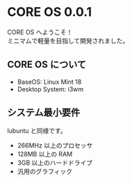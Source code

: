 # CORE OS 0.0.1
CORE OS へようこそ！  
ミニマムで軽量を目指して開発されました。  

## CORE OS について
- BaseOS: Linux Mint 18
- Desktop System: i3wm

## システム最小要件 
lubuntu と同様です。  
- 266MHz 以上のプロセッサ
- 128MB 以上の RAM
- 3GB 以上のハードドライブ
- 汎用のグラフィック
